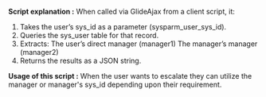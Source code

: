 **Script explanation :**
When called via GlideAjax from a client script, it:

1) Takes the user’s sys_id as a parameter (sysparm_user_sys_id).
2) Queries the sys_user table for that record.
3) Extracts:
    The user’s direct manager (manager1)
    The manager’s manager (manager2)
4) Returns the results as a JSON string.

**Usage of this script :**
When the user wants to escalate they can utilize the manager or manager's sys_id depending upon their requirement.
